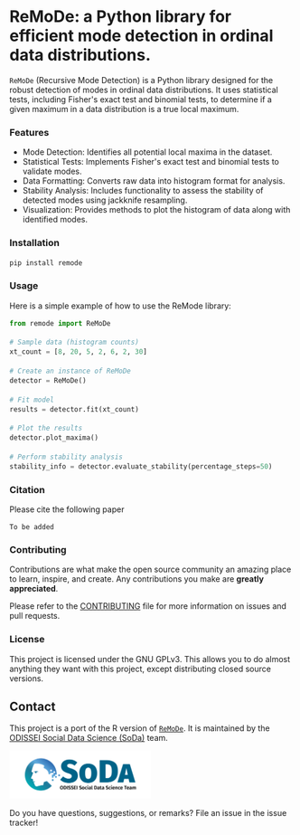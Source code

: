 # ReMoDe: a Python library for efficient mode detection in ordinal data distributions.

`ReMoDe` (Recursive Mode Detection) is a Python library designed for the robust detection of modes in ordinal data distributions. It uses statistical tests, including Fisher's exact test and binomial tests, to determine if a given maximum in a data distribution is a true local maximum.

### Features
- Mode Detection: Identifies all potential local maxima in the dataset.
- Statistical Tests: Implements Fisher's exact test and binomial tests to validate modes.
- Data Formatting: Converts raw data into histogram format for analysis.
- Stability Analysis: Includes functionality to assess the stability of detected modes using jackknife resampling.
- Visualization: Provides methods to plot the histogram of data along with identified modes.

### Installation

```bash
pip install remode
```

### Usage

Here is a simple example of how to use the ReMode library:

```python
from remode import ReMoDe

# Sample data (histogram counts)
xt_count = [8, 20, 5, 2, 6, 2, 30]

# Create an instance of ReMoDe
detector = ReMoDe()

# Fit model
results = detector.fit(xt_count)

# Plot the results
detector.plot_maxima()

# Perform stability analysis
stability_info = detector.evaluate_stability(percentage_steps=50)

```


### Citation

Please cite the following paper
```
To be added
```

### Contributing

Contributions are what make the open source community an amazing place
to learn, inspire, and create. Any contributions you make are **greatly
appreciated**.

Please refer to the
[CONTRIBUTING](https://github.com/sodascience/remode/blob/main/CONTRIBUTING.md)
file for more information on issues and pull requests.


### License

This project is licensed under the GNU GPLv3. This allows you to do almost anything they want with this project, except distributing closed source versions. 


## Contact

This project is a port of the R version of [`ReMoDe`](https://github.com/hvdmaas/remode). It is maintained by the [ODISSEI Social Data
Science (SoDa)](https://odissei-data.nl/nl/soda/) team.

<img src="soda_logo.png" alt="SoDa logo" width="250px"/>

Do you have questions, suggestions, or remarks? File an issue in the issue
tracker!
